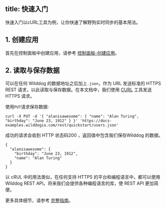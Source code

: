 
title: 快速入门
---
快速入门以cURL工具为例，让你快速了解野狗实时同步的基本用法。

## 1. 创建应用

首先在控制面板中创建应用，请参考 [控制面板-创建应用](/console/creat.html)。

## 2. 读取与保存数据

可以在任何 Wilddog 的数据地址之后加上`.json`，作为 URL 发送标准的 HTTPS REST 请求，以此读取与保存数据。在本文档中，我们使用 [CURL](https://en.wikipedia.org/wiki/CURL) 工具发送 HTTPS 请求。

使用`PUT`请求保存数据:

```
curl -X PUT -d '{ "alanisawesome": { "name": "Alan Turing", "birthday": "June 23, 1912" } }' 'https://docs-examples.wilddogio.com/rest/quickstart/users.json'

```

成功的请求会收到 HTTP 状态码200 ，返回值中包含我们保存Wilddog 的数据。

```
{
  "alanisawesome": {
    "birthday": "June 23, 1912",
    "name": "Alan Turing"
  }
}
```



以 cRUL 中的用法类似，在任何支持 HTTPS 的平台和编程语言中，都可以使用 Wilddog REST API。将来我们会提供各种编程语言的库，使 REST API 更加简便。

更多具体细节，请参考 [完整指南](old/sync/rest/guide-rest.html)。